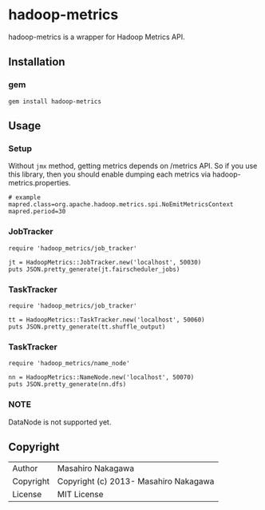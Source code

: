 # hadoop-metrics

hadoop-metrics is a wrapper for Hadoop Metrics API.

## Installation

### gem

```
gem install hadoop-metrics
```

## Usage

### Setup

Without `jmx` method, getting metrics depends on /metrics API.
So if you use this library, then you should enable dumping each metrics via hadoop-metrics.properties.

```
# example
mapred.class=org.apache.hadoop.metrics.spi.NoEmitMetricsContext
mapred.period=30 
```

### JobTracker

```
require 'hadoop_metrics/job_tracker'

jt = HadoopMetrics::JobTracker.new('localhost', 50030)
puts JSON.pretty_generate(jt.fairscheduler_jobs)
```

### TaskTracker

```
require 'hadoop_metrics/job_tracker'

tt = HadoopMetrics::TaskTracker.new('localhost', 50060)
puts JSON.pretty_generate(tt.shuffle_output)
```

### TaskTracker

```
require 'hadoop_metrics/name_node'

nn = HadoopMetrics::NameNode.new('localhost', 50070)
puts JSON.pretty_generate(nn.dfs)
```

### NOTE

DataNode is not supported yet.

## Copyright

<table>
  <tr>
    <td>Author</td><td>Masahiro Nakagawa <repeatedly@gmail.com></td>
  </tr>
  <tr>
    <td>Copyright</td><td>Copyright (c) 2013- Masahiro Nakagawa</td>
  </tr>
  <tr>
    <td>License</td><td>MIT License</td>
  </tr>
</table>
